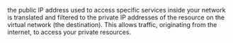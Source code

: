 the public IP address used to access specific services inside your network is translated and filtered to the private IP addresses of the resource on the virtual network (the destination). This allows traffic, originating from the internet, to access your private resources.